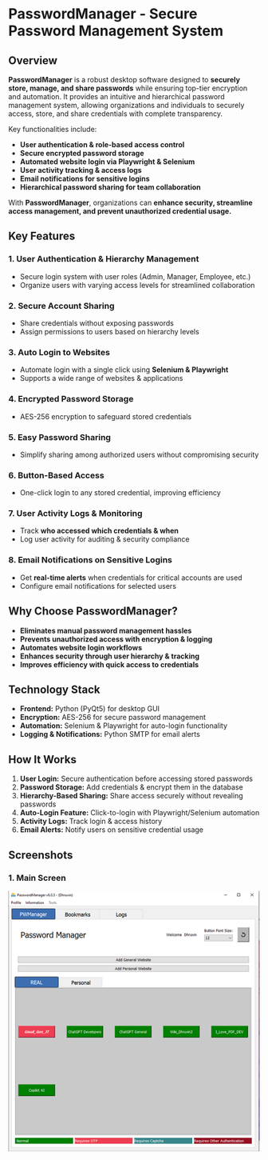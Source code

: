 # PasswordManager - Secure Password Management System

## Overview
**PasswordManager** is a robust desktop software designed to **securely store, manage, and share passwords** while ensuring top-tier encryption and automation. It provides an intuitive and hierarchical password management system, allowing organizations and individuals to securely access, store, and share credentials with complete transparency.

Key functionalities include:
- **User authentication & role-based access control**
- **Secure encrypted password storage**
- **Automated website login via Playwright & Selenium**
- **User activity tracking & access logs**
- **Email notifications for sensitive logins**
- **Hierarchical password sharing for team collaboration**

With **PasswordManager**, organizations can **enhance security, streamline access management, and prevent unauthorized credential usage.**

## Key Features
### 1. User Authentication & Hierarchy Management
- Secure login system with user roles (Admin, Manager, Employee, etc.)
- Organize users with varying access levels for streamlined collaboration

### 2. Secure Account Sharing
- Share credentials without exposing passwords
- Assign permissions to users based on hierarchy levels

### 3. Auto Login to Websites
- Automate login with a single click using **Selenium & Playwright**
- Supports a wide range of websites & applications

### 4. Encrypted Password Storage
- AES-256 encryption to safeguard stored credentials

### 5. Easy Password Sharing
- Simplify sharing among authorized users without compromising security

### 6. Button-Based Access
- One-click login to any stored credential, improving efficiency

### 7. User Activity Logs & Monitoring
- Track **who accessed which credentials & when**
- Log user activity for auditing & security compliance

### 8. Email Notifications on Sensitive Logins
- Get **real-time alerts** when credentials for critical accounts are used
- Configure email notifications for selected users

## Why Choose PasswordManager?
- **Eliminates manual password management hassles**
- **Prevents unauthorized access with encryption & logging**
- **Automates website login workflows**
- **Enhances security through user hierarchy & tracking**
- **Improves efficiency with quick access to credentials**

## Technology Stack
- **Frontend:** Python (PyQt5) for desktop GUI
- **Encryption:** AES-256 for secure password management
- **Automation:** Selenium & Playwright for auto-login functionality
- **Logging & Notifications:** Python SMTP for email alerts

## How It Works
1. **User Login:** Secure authentication before accessing stored passwords
2. **Password Storage:** Add credentials & encrypt them in the database
3. **Hierarchy-Based Sharing:** Share access securely without revealing passwords
4. **Auto-Login Feature:** Click-to-login with Playwright/Selenium automation
5. **Activity Logs:** Track login & access history
6. **Email Alerts:** Notify users on sensitive credential usage

## Screenshots

### 1. Main Screen
![Main Screen](./resources/Mainscreen.png)
